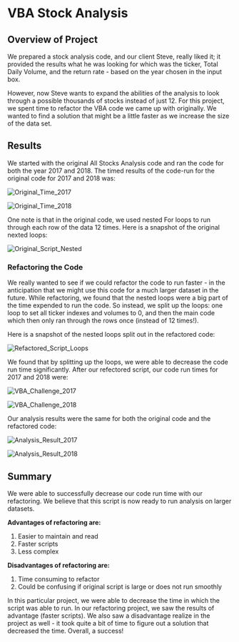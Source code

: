 # VBA Stock Analysis

## Overview of Project

We prepared a stock analysis code, and our client Steve, really liked it; it provided the results what he was looking for which was the ticker, Total Daily Volume, and the return rate - based on the year chosen in the input box.

However, now Steve wants to expand the abilities of the analysis to look through a possible thousands of stocks instead of just 12. For this project, we spent time to refactor the VBA code we came up with originally. We wanted to find a solution that might be a little faster as we increase the size of the data set.

## Results

We started with the original All Stocks Analysis code and ran the code for both the year 2017 and 2018. The timed results of the code-run for the original code for 2017 and 2018 was:

![Original_Time_2017](https://github.com/bessobrien/stock-analysis/blob/master/Resources/Original_Time_2017.png)

![Original_Time_2018](https://github.com/bessobrien/stock-analysis/blob/master/Resources/Original_Time_2018.png)

One note is that in the original code, we used nested For loops to run through each row of the data 12 times. Here is a snapshot of the original nexted loops:

![Original_Script_Nested](https://github.com/bessobrien/stock-analysis/blob/master/Resources/Original_Script_Nested.png)

### Refactoring the Code

We really wanted to see if we could refactor the code to run faster - in the anticipation that we might use this code for a much larger dataset in the future. While refactoring, we found that the nested loops were a big part of the time expended to run the code. So instead, we split up the loops: one loop to set all ticker indexes and volumes to 0, and then the main code which then only ran through the rows once (instead of 12 times!).

Here is a snapshot of the nested loops split out in the refactored code:

![Refactored_Script_Loops](https://github.com/bessobrien/stock-analysis/blob/master/Resources/Refactored_Script_Loops.png) 

We found that by splitting up the loops, we were able to decrease the code run time significantly. After our refectored script, our code run times for 2017 and 2018 were:

![VBA_Challenge_2017](https://github.com/bessobrien/stock-analysis/blob/master/Resources/VBA_Challenge_2017.png)

![VBA_Challenge_2018](https://github.com/bessobrien/stock-analysis/blob/master/Resources/VBA_Challenge_2018.png)

Our analysis results were the same for both the original code and the refactored code: 

![Analysis_Result_2017](https://github.com/bessobrien/stock-analysis/blob/master/Resources/Analysis_Result_2017.png) 

![Analysis_Result_2018](https://github.com/bessobrien/stock-analysis/blob/master/Resources/Analysis_Result_2018.png)

## Summary

We were able to successfully decrease our code run time with our refactoring. We believe that this script is now ready to run analysis on larger datasets.

**Advantages of refactoring are:**

1. Easier to maintain and read
2. Faster scripts
3. Less complex

**Disadvantages of refactoring are:**

1. Time consuming to refactor
2. Could be confusing if original script is large or does not run smoothly

In this particular project, we were able to decrease the time in which the script was able to run. In our refactoring project, we saw the results of advantage (faster scripts). We also saw a disadvantage realize in the project as well - it took quite a bit of time to figure out a solution that decreased the time. Overall, a success!
